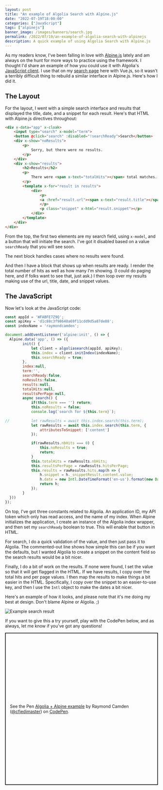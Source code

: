 ```yaml
---
layout: post
title: "An example of Algolia Search with Alpine.js"
date: "2022-07-19T18:00:00"
categories: ["JavaScript"]
tags: ["alpinejs"]
banner_image: /images/banners/search.jpg
permalink: /2022/07/19/an-example-of-algolia-search-with-alpinejs
description: A quick example of using Algolia Search with Alpine.js
---
```


As my readers know, I've been falling in love with [Alpine.js](https://alpinejs.dev/) lately and am always on the hunt for more ways to practice using the framework. I thought I'd share an example of how you could use it with Algolia's [JavaScript client](https://www.algolia.com/doc/api-client/getting-started/install/javascript/?client=javascript). I use that on my [search page](/search) here with Vue.js, so it wasn't a terribly difficult thing to rebuild a similar interface in Alpine.js. Here's how I did it.

## The Layout 

For the layout, I went with a simple search interface and results that displayed the title, date, and a snippet for each result. Here's that HTML with Alpine.js directives throughout:

```html
<div x-data="app" x-cloak>
    <input type="search" x-model="term">
    <button @click="search" :disabled="!searchReady">Search</button>
    <div x-show="noResults">
        <p>
            Sorry, but there were no results.
        </p>
    </div>
    <div x-show="results">
        <h2>Results</h2>
        <p>
            There were <span x-text="totalHits"></span> total matches. Returning the first <span x-text="resultsPerPage"></span> results:
        </p>
        <template x-for="result in results">
            <div>
                <p>
                <a :href="result.url"><span x-text="result.title"></span></a> (posted <span x-text="result.date"></span>)
                </p>
                <p class="snippet" x-html="result.snippet"></p>
            </div>
        </template>
    </div>
</div>
```

From the top, the first two elements are my search field, using `x-model`, and a button that will initiate the search. I've got it disabled based on a value `searchReady` that you will see soon.

The next block handles cases where no results were found.

And then I have a block that shows up when results are ready. I render the total number of hits as well as how many I'm showing. (I could do paging here, and if folks want to see that, just ask.) I then loop over my results making use of the url, title, date, and snippet values. 

## The JavaScript

Now let's look at the JavaScript code:

```js
const appId = 'WFABFE7Z9Q';
const apiKey = 'd1c88c3f98648a69f11cdd9d5a87de08';
const indexName = 'raymondcamden';

document.addEventListener('alpine:init', () => {
  Alpine.data('app', () => ({
        init() {
            let client = algoliasearch(appId, apiKey);
            this.index = client.initIndex(indexName);
            this.searchReady = true;
        },
        index:null,
        term:'',
        searchReady:false,
        noResults:false,
        results:null,
        totalHits:null,
        resultsPerPage:null,
        async search() {
            if(this.term === '') return;
            this.noResults = false;
            console.log(`search for ${this.term}`);
            
//          let rawResults = await this.index.search(this.term);
            let rawResults = await this.index.search(this.term, { 
                attributesToSnippet: ['content']
            });         

            if(rawResults.nbHits === 0) {
                this.noResults = true;
                return;
            }
            this.totalHits = rawResults.nbHits;
            this.resultsPerPage = rawResults.hitsPerPage;
            this.results = rawResults.hits.map(h => {
                h.snippet = h._snippetResult.content.value;
                h.date = new Intl.DateTimeFormat('en-us').format(new Date(h.date));
                return h;
            });
        }
  }))
});
```

On top, I've got three constants related to Algolia. An application ID, my API token which only has read access, and the name of my index. When Alpine initializes the application, I create an instance of the Algolia index wrapper, and then set my `searchReady` boolean to true. This will enable that button in HTML. 

For search, I do a quick validation of the value, and then just pass it to Algolia. The commented-out line shows how simple this can be if you want the defaults, but I wanted Algolia to create a snippet on the content field so the search results would be a bit nicer. 

Finally, I do a bit of work on the results. If none were found, I set the value so that it will get flagged in the HTML. If we have results, I copy over the total hits and per page values. I then map the results to make things a bit easier in the HTML. Specifically, I copy over the snippet to an easier-to-use key, and then I use the `Intl` object to make the dates a bit nicer. 

Here's an example of how it looks, and please note that it's me doing my best at design. Don't blame Alpine or Algolia. ;)

<p>
<img data-src="https://static.raymondcamden.com/images/2022/07/alg1.jpg" alt="Example search result" class="lazyload imgborder imgcenter">
</p>

If you want to give this a try yourself, play with the CodePen below, and as always, let me know if you've got any questions!

<p class="codepen" data-height="500" data-default-tab="html,result" data-slug-hash="ExEWKgN" data-user="cfjedimaster" style="height: 500px; box-sizing: border-box; display: flex; align-items: center; justify-content: center; border: 2px solid; margin: 1em 0; padding: 1em;">
  <span>See the Pen <a href="https://codepen.io/cfjedimaster/pen/ExEWKgN">
  Algolia + Alpine example</a> by Raymond Camden (<a href="https://codepen.io/cfjedimaster">@cfjedimaster</a>)
  on <a href="https://codepen.io">CodePen</a>.</span>
</p>
<script async src="https://cpwebassets.codepen.io/assets/embed/ei.js"></script>
